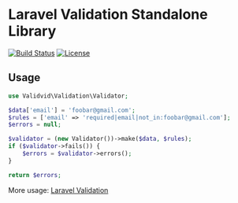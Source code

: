 # Laravel Validation Standalone Library

[![Build Status](https://img.shields.io/travis/David-Kurniawan/validvid.svg?style=flat-square)](https://travis-ci.org/David-Kurniawan/validvid)
[![License](http://img.shields.io/:license-mit-blue.svg?style=flat-square)](http://doge.mit-license.org)

## Usage

```php
use Validvid\Validation\Validator;

$data['email'] = 'foobar@gmail.com';
$rules = ['email' => 'required|email|not_in:foobar@gmail.com'];
$errors = null;

$validator = (new Validator())->make($data, $rules);
if ($validator->fails()) {
    $errors = $validator->errors();
}

return $errors;
```

More usage: [Laravel Validation](https://laravel.com/docs/6.x/validation)